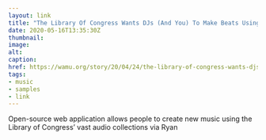 ```yaml
---
layout: link
title: "The Library Of Congress Wants DJs (And You) To Make Beats Using Its Audio Collections"
date: 2020-05-16T13:35:30Z
thumbnail:
image:
alt:
caption:
href: https://wamu.org/story/20/04/24/the-library-of-congress-wants-djs-and-you-to-make-beats-using-its-audio-collections/
tags:
- music
- samples
- link
---
```


Open-source web application allows people to create new music using the Library of Congress’ vast audio collections via Ryan
